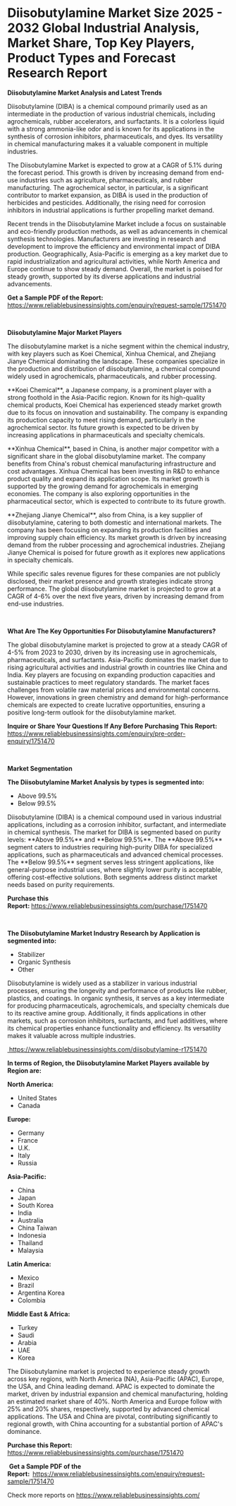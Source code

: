 <p><h1>Diisobutylamine Market Size 2025 - 2032 Global Industrial Analysis, Market Share, Top Key Players, Product Types and Forecast Research Report</h1></p><p><strong>Diisobutylamine Market Analysis and Latest Trends</strong></p>
<p><p>Diisobutylamine (DIBA) is a chemical compound primarily used as an intermediate in the production of various industrial chemicals, including agrochemicals, rubber accelerators, and surfactants. It is a colorless liquid with a strong ammonia-like odor and is known for its applications in the synthesis of corrosion inhibitors, pharmaceuticals, and dyes. Its versatility in chemical manufacturing makes it a valuable component in multiple industries.</p><p>The Diisobutylamine Market is expected to grow at a CAGR of 5.1% during the forecast period. This growth is driven by increasing demand from end-use industries such as agriculture, pharmaceuticals, and rubber manufacturing. The agrochemical sector, in particular, is a significant contributor to market expansion, as DIBA is used in the production of herbicides and pesticides. Additionally, the rising need for corrosion inhibitors in industrial applications is further propelling market demand.</p><p>Recent trends in the Diisobutylamine Market include a focus on sustainable and eco-friendly production methods, as well as advancements in chemical synthesis technologies. Manufacturers are investing in research and development to improve the efficiency and environmental impact of DIBA production. Geographically, Asia-Pacific is emerging as a key market due to rapid industrialization and agricultural activities, while North America and Europe continue to show steady demand. Overall, the market is poised for steady growth, supported by its diverse applications and industrial advancements.</p></p>
<p><strong>Get a Sample PDF of the Report:&nbsp;</strong> <a href="https://www.reliablebusinessinsights.com/enquiry/request-sample/1751470?utm_campaign=115&utm_medium=2&utm_source=Github&utm_content=ia&utm_term=26012025&utm_id=diisobutylamine">https://www.reliablebusinessinsights.com/enquiry/request-sample/1751470</a></p>
<p>&nbsp;</p>
<p><strong>Diisobutylamine Major Market Players</strong></p>
<p><p>The diisobutylamine market is a niche segment within the chemical industry, with key players such as Koei Chemical, Xinhua Chemical, and Zhejiang Jianye Chemical dominating the landscape. These companies specialize in the production and distribution of diisobutylamine, a chemical compound widely used in agrochemicals, pharmaceuticals, and rubber processing.</p><p>**Koei Chemical**, a Japanese company, is a prominent player with a strong foothold in the Asia-Pacific region. Known for its high-quality chemical products, Koei Chemical has experienced steady market growth due to its focus on innovation and sustainability. The company is expanding its production capacity to meet rising demand, particularly in the agrochemical sector. Its future growth is expected to be driven by increasing applications in pharmaceuticals and specialty chemicals.</p><p>**Xinhua Chemical**, based in China, is another major competitor with a significant share in the global diisobutylamine market. The company benefits from China's robust chemical manufacturing infrastructure and cost advantages. Xinhua Chemical has been investing in R&D to enhance product quality and expand its application scope. Its market growth is supported by the growing demand for agrochemicals in emerging economies. The company is also exploring opportunities in the pharmaceutical sector, which is expected to contribute to its future growth.</p><p>**Zhejiang Jianye Chemical**, also from China, is a key supplier of diisobutylamine, catering to both domestic and international markets. The company has been focusing on expanding its production facilities and improving supply chain efficiency. Its market growth is driven by increasing demand from the rubber processing and agrochemical industries. Zhejiang Jianye Chemical is poised for future growth as it explores new applications in specialty chemicals.</p><p>While specific sales revenue figures for these companies are not publicly disclosed, their market presence and growth strategies indicate strong performance. The global diisobutylamine market is projected to grow at a CAGR of 4-6% over the next five years, driven by increasing demand from end-use industries.</p></p>
<p>&nbsp;</p>
<p><strong>What Are The Key Opportunities For Diisobutylamine Manufacturers?</strong></p>
<p><p>The global diisobutylamine market is projected to grow at a steady CAGR of 4-5% from 2023 to 2030, driven by its increasing use in agrochemicals, pharmaceuticals, and surfactants. Asia-Pacific dominates the market due to rising agricultural activities and industrial growth in countries like China and India. Key players are focusing on expanding production capacities and sustainable practices to meet regulatory standards. The market faces challenges from volatile raw material prices and environmental concerns. However, innovations in green chemistry and demand for high-performance chemicals are expected to create lucrative opportunities, ensuring a positive long-term outlook for the diisobutylamine market.</p></p>
<p><strong>Inquire or Share Your Questions If Any Before Purchasing This Report:</strong> <a href="https://www.reliablebusinessinsights.com/enquiry/pre-order-enquiry/1751470?utm_campaign=115&utm_medium=2&utm_source=Github&utm_content=ia&utm_term=26012025&utm_id=diisobutylamine">https://www.reliablebusinessinsights.com/enquiry/pre-order-enquiry/1751470</a></p>
<p>&nbsp;</p>
<p><strong>Market Segmentation</strong></p>
<p><strong>The Diisobutylamine Market Analysis by types is segmented into:</strong></p>
<p><ul><li>Above 99.5%</li><li>Below 99.5%</li></ul></p>
<p><p>Diisobutylamine (DIBA) is a chemical compound used in various industrial applications, including as a corrosion inhibitor, surfactant, and intermediate in chemical synthesis. The market for DIBA is segmented based on purity levels: **Above 99.5%** and **Below 99.5%**. The **Above 99.5%** segment caters to industries requiring high-purity DIBA for specialized applications, such as pharmaceuticals and advanced chemical processes. The **Below 99.5%** segment serves less stringent applications, like general-purpose industrial uses, where slightly lower purity is acceptable, offering cost-effective solutions. Both segments address distinct market needs based on purity requirements.</p></p>
<p><strong>Purchase this Report:&nbsp;</strong><a href="https://www.reliablebusinessinsights.com/purchase/1751470?utm_campaign=115&utm_medium=2&utm_source=Github&utm_content=ia&utm_term=26012025&utm_id=diisobutylamine">https://www.reliablebusinessinsights.com/purchase/1751470</a></p>
<p>&nbsp;</p>
<p><strong>The Diisobutylamine Market Industry Research by Application is segmented into:</strong></p>
<p><ul><li>Stabilizer</li><li>Organic Synthesis</li><li>Other</li></ul></p>
<p><p>Diisobutylamine is widely used as a stabilizer in various industrial processes, ensuring the longevity and performance of products like rubber, plastics, and coatings. In organic synthesis, it serves as a key intermediate for producing pharmaceuticals, agrochemicals, and specialty chemicals due to its reactive amine group. Additionally, it finds applications in other markets, such as corrosion inhibitors, surfactants, and fuel additives, where its chemical properties enhance functionality and efficiency. Its versatility makes it valuable across multiple industries.</p></p>
<p><a href="https://www.reliablebusinessinsights.com/diisobutylamine-r1751470?utm_campaign=115&utm_medium=2&utm_source=Github&utm_content=ia&utm_term=26012025&utm_id=diisobutylamine">&nbsp;https://www.reliablebusinessinsights.com/diisobutylamine-r1751470</a></p>
<p><strong>In terms of Region, the Diisobutylamine Market Players available by Region are:</strong></p>
<p>
    <p> <strong> North America: </strong>
        <ul>
            <li>United States</li>
            <li>Canada</li>
        </ul>
        </p> 
    <p> <strong> Europe: </strong>
        <ul>
            <li>Germany</li>
            <li>France</li>
            <li>U.K.</li>
            <li>Italy</li>
            <li>Russia</li>
        </ul>
        </p> 
    <p> <strong> Asia-Pacific: </strong>
        <ul>
            <li>China</li>
            <li>Japan</li>
            <li>South Korea</li>
            <li>India</li>
            <li>Australia</li>
            <li>China Taiwan</li>
            <li>Indonesia</li>
            <li>Thailand</li>
            <li>Malaysia</li>
        </ul>
        </p> 
    <p> <strong> Latin America: </strong>
        <ul>
            <li>Mexico</li>
            <li>Brazil</li>
            <li>Argentina Korea</li>
            <li>Colombia</li>
        </ul>
        </p> 
    <p> <strong> Middle East & Africa: </strong>
        <ul>
            <li>Turkey</li>
            <li>Saudi</li>
            <li>Arabia</li>
            <li>UAE</li>
            <li>Korea</li>
        </ul>
    </p>
    </p>
<p><p>The Diisobutylamine market is projected to experience steady growth across key regions, with North America (NA), Asia-Pacific (APAC), Europe, the USA, and China leading demand. APAC is expected to dominate the market, driven by industrial expansion and chemical manufacturing, holding an estimated market share of 40%. North America and Europe follow with 25% and 20% shares, respectively, supported by advanced chemical applications. The USA and China are pivotal, contributing significantly to regional growth, with China accounting for a substantial portion of APAC's dominance.</p></p>
<p><strong>Purchase this Report: </strong><a href="https://www.reliablebusinessinsights.com/purchase/1751470?utm_campaign=115&utm_medium=2&utm_source=Github&utm_content=ia&utm_term=26012025&utm_id=diisobutylamine">https://www.reliablebusinessinsights.com/purchase/1751470</a></p>
<p>&nbsp;<strong>Get a Sample PDF of the Report:&nbsp;&nbsp;</strong><a href="https://www.reliablebusinessinsights.com/enquiry/request-sample/1751470?utm_campaign=115&utm_medium=2&utm_source=Github&utm_content=ia&utm_term=26012025&utm_id=diisobutylamine">https://www.reliablebusinessinsights.com/enquiry/request-sample/1751470</a></p>
<p><strong></strong></p>
<p>Check more reports on <a href="https://www.reliablebusinessinsights.com/?utm_campaign=115&utm_medium=2&utm_source=Github&utm_content=ia&utm_term=26012025&utm_id=diisobutylamine">https://www.reliablebusinessinsights.com/</a></p>